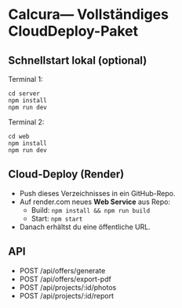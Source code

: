 # Calcura— Vollständiges CloudDeploy-Paket

## Schnellstart lokal (optional)
Terminal 1:
```
cd server
npm install
npm run dev
```
Terminal 2:
```
cd web
npm install
npm run dev
```

## Cloud-Deploy (Render)
- Push dieses Verzeichnisses in ein GitHub-Repo.
- Auf render.com neues **Web Service** aus Repo:
  - Build: `npm install && npm run build`
  - Start: `npm start`
- Danach erhältst du eine öffentliche URL.

## API
- POST /api/offers/generate
- POST /api/offers/export-pdf
- POST /api/projects/:id/photos
- POST /api/projects/:id/report
